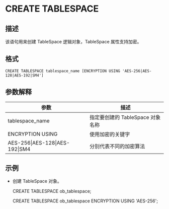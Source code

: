 CREATE TABLESPACE 
======================================



描述 
-----------

该语句用来创建 TableSpace 逻辑对象，TableSpace 属性支持加密。

格式 
-----------

    CREATE TABLESPACE tablespace_name [ENCRYPTION USING 'AES-256|AES-128|AES-192|SM4']



参数解释 
-------------



|               参数               |           描述           |
|--------------------------------|------------------------|
| tablespace_name                | 指定要创建的 TableSpace 对象名称 |
| ENCRYPTION USING               | 使用加密的关键字               |
| AES-256\|AES-128\|AES-192\|SM4 | 分别代表不同的加密算法            |



示例 
-----------

* 创建 TableSpace 对象。

  




    CREATE TABLESPACE ob_tablespace;
    
    CREATE TABLESPACE ob_tablespace ENCRYPTION USING 'AES-256'; 


